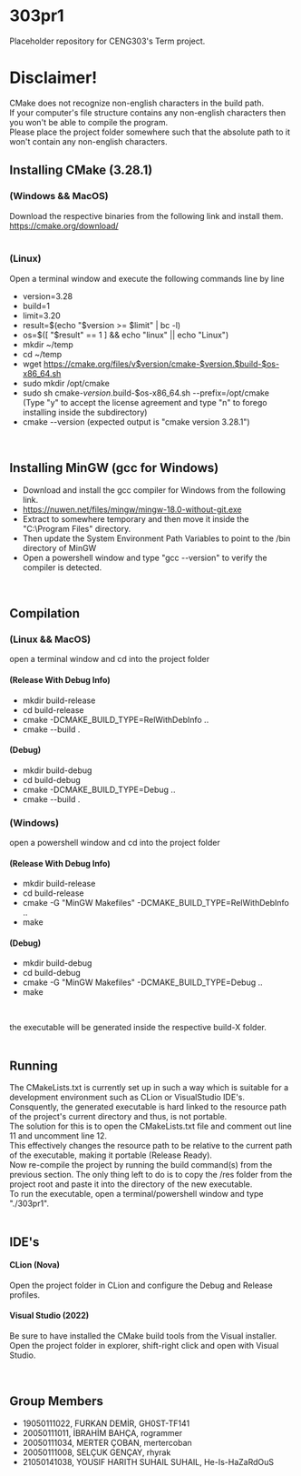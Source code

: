 # 303pr1
Placeholder repository for CENG303's Term project.

# Disclaimer!
CMake does not recognize non-english characters in the build path. </br>
If your computer's file structure contains any non-english characters then you won't be able to compile the program. </br>
Please place the project folder somewhere such that the absolute path to it won't contain any non-english characters. </br>

## Installing CMake (3.28.1)
### (Windows && MacOS) </br>
Download the respective binaries from the following link and install them. </br>
https://cmake.org/download/ </br>
</br>
### (Linux) </br>
Open a terminal window and execute the following commands line by line </br>
* version=3.28 </br>
* build=1 </br>
* limit=3.20 </br>
* result=$(echo "$version >= $limit" | bc -l) </br>
* os=$([ "$result" == 1 ] && echo "linux" || echo "Linux") </br>
* mkdir ~/temp </br>
* cd ~/temp </br>
* wget https://cmake.org/files/v$version/cmake-$version.$build-$os-x86_64.sh  </br>
* sudo mkdir /opt/cmake </br>
* sudo sh cmake-$version.$build-$os-x86_64.sh --prefix=/opt/cmake  </br>
(Type "y" to accept the license agreement and type "n" to forego installing inside the subdirectory) </br>
* cmake --version (expected output is "cmake version 3.28.1") </br>
</br>

## Installing MinGW (gcc for Windows)
* Download and install the gcc compiler for Windows from the following link. </br>
* https://nuwen.net/files/mingw/mingw-18.0-without-git.exe </br>
* Extract to somewhere temporary and then move it inside the "C:\Program Files" directory. </br>
* Then update the System Environment Path Variables to point to the /bin directory of MinGW </br>
* Open a powershell window and type "gcc --version" to verify the compiler is detected. </br>
</br>

## Compilation
### (Linux  && MacOS)
open a terminal window and cd into the project folder </br>
#### (Release With Debug Info)
* mkdir build-release </br>
* cd build-release </br>
* cmake -DCMAKE_BUILD_TYPE=RelWithDebInfo .. </br>
* cmake --build . </br>

#### (Debug)
* mkdir build-debug </br>
* cd build-debug </br>
* cmake -DCMAKE_BUILD_TYPE=Debug .. </br>
* cmake --build . </br>

### (Windows)
open a powershell window and cd into the project folder </br>
#### (Release With Debug Info)
* mkdir build-release </br>
* cd build-release </br>
* cmake -G "MinGW Makefiles" -DCMAKE_BUILD_TYPE=RelWithDebInfo .. </br>
* make </br>

#### (Debug)
* mkdir build-debug </br>
* cd build-debug </br>
* cmake -G "MinGW Makefiles" -DCMAKE_BUILD_TYPE=Debug .. </br>
* make </br>
</br>

the executable will be generated inside the respective build-X folder. </br>
</br>

## Running
The CMakeLists.txt is currently set up in such a way which is suitable for a development environment such as CLion or VisualStudio IDE's. </br>
Consquently, the generated executable is hard linked to the resource path of the project's current directory and thus, is not portable. </br>
The solution for this is to open the CMakeLists.txt file and comment out line 11 and uncomment line 12. </br>
This effectively changes the resource path to be relative to the current path of the executable, making it portable (Release Ready). </br>
Now re-compile the project by running the build command(s) from the previous section.
The only thing left to do is to copy the /res folder from the project root and paste it into the directory of the new executable. </br>
To run the executable, open a terminal/powershell window and type "./303pr1". </br>
</br>

## IDE's
#### CLion (Nova)
Open the project folder in CLion and configure the Debug and Release profiles. </br>

#### Visual Studio (2022)
Be sure to have installed the CMake build tools from the Visual installer. </br>
Open the project folder in explorer, shift-right click and open with Visual Studio. </br>

</br>

## Group Members

* 19050111022, FURKAN DEMİR, GH0ST-TF141
* 20050111011, İBRAHİM BAHÇA, rogrammer
* 20050111034, MERTER ÇOBAN, mertercoban
* 20050111008, SELÇUK GENÇAY, rhyrak
* 21050141038, YOUSIF HARITH SUHAIL SUHAIL, He-Is-HaZaRdOuS
